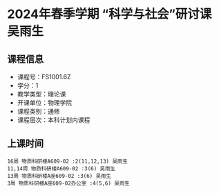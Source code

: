 # 2024年春季学期 “科学与社会”研讨课 吴雨生






## 课程信息

- 课程号：FS1001.6Z
- 学分：1
- 教学类型：理论课
- 开课单位：物理学院
- 课程类别：通修
- 课程层次：本科计划内课程

## 上课时间

```
16周 物质科研楼A609-02 :2(11,12,13) 吴雨生
11,14周 物质科研楼A609-02 :3(6) 吴雨生
13周 物质科研楼A座609-02 :3(6) 吴雨生
3周 物质科研楼A座609-02办公室 :4(5,6) 吴雨生
```


